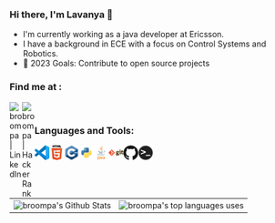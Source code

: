 ### Hi there, I'm Lavanya 👋

- I'm currently working as a java developer at Ericsson.
- I have a background in ECE with a focus on Control Systems and Robotics.
- 🥅 2023 Goals: Contribute to open source projects



### Find me at :
[<img align="left" alt="broompa | LinkedIn" width="22px" src="https://cdn.jsdelivr.net/npm/simple-icons@v3/icons/linkedin.svg" />][linkedin]
[<img align="left" alt="broompa | HackerRank" width="22px" src="http://simpleicons.org/icons/hackerrank.svg" />][hackerrank]

<br />

### Languages and Tools:

<img align="left" alt="Visual Studio Code" width="26px" src="https://raw.githubusercontent.com/github/explore/80688e429a7d4ef2fca1e82350fe8e3517d3494d/topics/visual-studio-code/visual-studio-code.png" />
<img align="left" alt="HTML5" width="26px" src="https://raw.githubusercontent.com/github/explore/80688e429a7d4ef2fca1e82350fe8e3517d3494d/topics/html/html.png" />
<img align="left" alt="Cplusplus" width="26px" src="https://raw.githubusercontent.com/github/explore/80688e429a7d4ef2fca1e82350fe8e3517d3494d/topics/cpp/cpp.png" />
<img align="left" alt="Python" width="26px" src="https://raw.githubusercontent.com/github/explore/80688e429a7d4ef2fca1e82350fe8e3517d3494d/topics/python/python.png" />
<img align="left" alt="Python" width="26px" src="https://raw.githubusercontent.com/github/explore/80688e429a7d4ef2fca1e82350fe8e3517d3494d/topics/java/java.png" />
<img align="left" alt="Git" width="26px" src="https://raw.githubusercontent.com/github/explore/80688e429a7d4ef2fca1e82350fe8e3517d3494d/topics/git/git.png" />
<img align="left" alt="GitHub" width="26px" src="https://raw.githubusercontent.com/github/explore/78df643247d429f6cc873026c0622819ad797942/topics/github/github.png" />
<img align="left" alt="Terminal" width="26px" src="https://raw.githubusercontent.com/github/explore/80688e429a7d4ef2fca1e82350fe8e3517d3494d/topics/terminal/terminal.png" />

<br/>
<br/>

<table>
<tr>
<td>
<img align="center" alt="broompa's Github Stats" src="https://github-readme-stats-9tnm.vercel.app/api?username=sirius1b&show_icons=true&hide_border=true&theme=buefy&layout=compact" /> </td>
<td>
<img align = "center" alt= "broompa's top languages uses" src="https://github-readme-stats-9tnm.vercel.app/api/top-langs/?username=sirius1b&show_icons=true&hide_border=true&theme=buefy&layout=compact"/>
</td>
</tr>
</table>


[linkedin]: https://www.linkedin.com/in/vermalavanya/
[hackerrank]: https://www.hackerrank.com/lavanya18155

